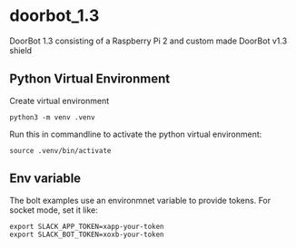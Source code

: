 # doorbot_1.3
DoorBot 1.3 consisting of a Raspberry Pi 2 and custom made DoorBot v1.3 shield

## Python Virtual Environment

Create virtual environment
```
python3 -m venv .venv
```

Run this in commandline to activate the python virtual environment:
```
source .venv/bin/activate
```

## Env variable

The bolt examples use an environmnet variable to provide tokens. For socket mode, set it like:
```
export SLACK_APP_TOKEN=xapp-your-token
export SLACK_BOT_TOKEN=xoxb-your-token
```

